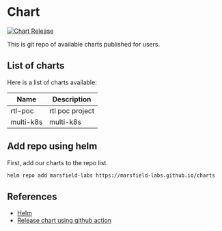 # Chart

[![Chart Release](https://github.com/marsfield-labs/charts/actions/workflows/build-chart.yaml/badge.svg)](https://github.com/marsfield-labs/charts/actions/workflows/build-chart.yaml)

This is git repo of available charts published for users.

## List of charts

Here is a list of charts available:

  Name  | Description
--------|-----------------
rtl-poc | rtl poc project
multi-k8s | multi-k8s

## Add repo using helm

First, add our charts to the repo list.

```sh
helm repo add marsfield-labs https://marsfield-labs.github.io/charts
```

## References

* [Helm](https://helm.sh)
* [Release chart using github action](https://helm.sh/docs/howto/chart_releaser_action/)
